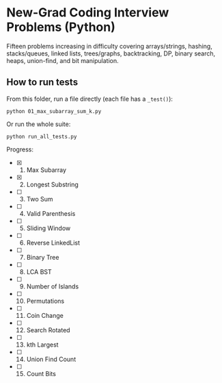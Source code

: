 # New-Grad Coding Interview Problems (Python)

Fifteen problems increasing in difficulty covering arrays/strings, hashing, stacks/queues, linked lists, trees/graphs, backtracking, DP, binary search, heaps, union-find, and bit manipulation.

## How to run tests

From this folder, run a file directly (each file has a `_test()`):

```
python 01_max_subarray_sum_k.py
```

Or run the whole suite:

```
python run_all_tests.py
```

Progress:

- [x] 1. Max Subarray
- [x] 2. Longest Substring
- [ ] 3. Two Sum
- [ ] 4. Valid Parenthesis
- [ ] 5. Sliding Window
- [ ] 6. Reverse LinkedList
- [ ] 7. Binary Tree
- [ ] 8. LCA BST
- [ ] 9. Number of Islands
- [ ] 10. Permutations
- [ ] 11. Coin Change
- [ ] 12. Search Rotated
- [ ] 13. kth Largest
- [ ] 14. Union Find Count
- [ ] 15. Count Bits
